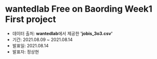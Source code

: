 # wantedlab Free on Baording Week1 First project
- 데이터 출처: **wantedlab**에서 제공한 **'jobis_3o3.csv'**
- 기간: 2021.08.09 ~ 2021.08.14
- 발표일: 2021.08.14
- 발표자: 정상현
